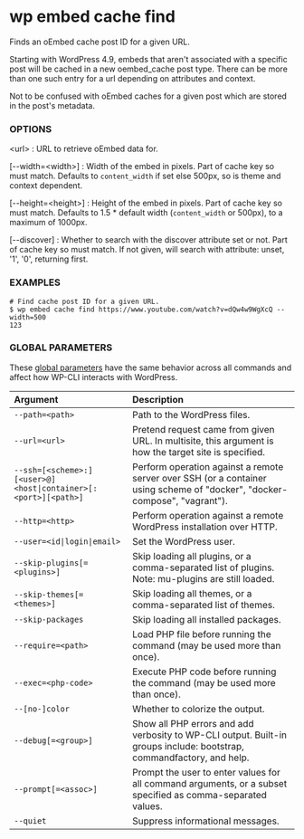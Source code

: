 # wp embed cache find

Finds an oEmbed cache post ID for a given URL.

Starting with WordPress 4.9, embeds that aren't associated with a specific post will be cached in a new oembed_cache post type. There can be more than one such entry for a url depending on attributes and context.

Not to be confused with oEmbed caches for a given post which are stored in the post's metadata.

### OPTIONS

&lt;url&gt;
: URL to retrieve oEmbed data for.

[\--width=&lt;width&gt;]
: Width of the embed in pixels. Part of cache key so must match. Defaults to `content_width` if set else 500px, so is theme and context dependent.

[\--height=&lt;height&gt;]
: Height of the embed in pixels. Part of cache key so must match. Defaults to 1.5 * default width (`content_width` or 500px), to a maximum of 1000px.

[\--discover]
: Whether to search with the discover attribute set or not. Part of cache key so must match. If not given, will search with attribute: unset, '1', '0', returning first.

### EXAMPLES

    # Find cache post ID for a given URL.
    $ wp embed cache find https://www.youtube.com/watch?v=dQw4w9WgXcQ --width=500
    123

### GLOBAL PARAMETERS

These [global parameters](https://make.wordpress.org/cli/handbook/config/) have the same behavior across all commands and affect how WP-CLI interacts with WordPress.

| **Argument**    | **Description**              |
|:----------------|:-----------------------------|
| `--path=<path>` | Path to the WordPress files. |
| `--url=<url>` | Pretend request came from given URL. In multisite, this argument is how the target site is specified. |
| `--ssh=[<scheme>:][<user>@]<host\|container>[:<port>][<path>]` | Perform operation against a remote server over SSH (or a container using scheme of "docker", "docker-compose", "vagrant"). |
| `--http=<http>` | Perform operation against a remote WordPress installation over HTTP. |
| `--user=<id\|login\|email>` | Set the WordPress user. |
| `--skip-plugins[=<plugins>]` | Skip loading all plugins, or a comma-separated list of plugins. Note: mu-plugins are still loaded. |
| `--skip-themes[=<themes>]` | Skip loading all themes, or a comma-separated list of themes. |
| `--skip-packages` | Skip loading all installed packages. |
| `--require=<path>` | Load PHP file before running the command (may be used more than once). |
| `--exec=<php-code>` | Execute PHP code before running the command (may be used more than once). |
| `--[no-]color` | Whether to colorize the output. |
| `--debug[=<group>]` | Show all PHP errors and add verbosity to WP-CLI output. Built-in groups include: bootstrap, commandfactory, and help. |
| `--prompt[=<assoc>]` | Prompt the user to enter values for all command arguments, or a subset specified as comma-separated values. |
| `--quiet` | Suppress informational messages. |
